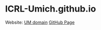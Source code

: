 # ICRL-Umich.github.io

Website:
  <a href="https://icrl.engin.umich.edu/">UM domain</a>
  <a href="https://ICRL-Umich.github.io/">GitHub Page</a>
